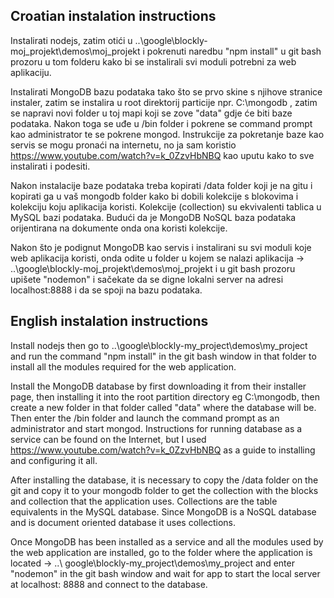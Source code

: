 ## Croatian instalation instructions
Instalirati nodejs, zatim otići u ..\google\blockly-moj_projekt\demos\moj_projekt i pokrenuti naredbu "npm install"
u git bash prozoru u tom folderu kako bi se instalirali svi moduli potrebni za web aplikaciju.

Instalirati MongoDB bazu podataka tako što se prvo skine s njihove stranice instaler, zatim se instalira u root direktorij particije npr. C:\mongodb , zatim se napravi novi folder u toj mapi koji se zove "data" gdje će biti baze podataka. Nakon toga se uđe u /bin folder i pokrene se command prompt kao administrator te se pokrene mongod. Instrukcije za pokretanje baze kao servis se mogu pronaći na internetu, no ja sam koristio https://www.youtube.com/watch?v=k_0ZzvHbNBQ kao uputu kako to sve instalirati i podesiti.

Nakon instalacije baze podataka treba kopirati /data folder koji je na gitu i kopirati ga u vaš mongodb folder kako bi dobili kolekcije s blokovima i kolekciju koju aplikacija koristi. Kolekcije (collection) su ekvivalenti tablica u MySQL bazi podataka. Budući da je MongoDB NoSQL baza podataka orijentirana na dokumente onda ona koristi kolekcije.

Nakon što je podignut MongoDB kao servis i instalirani su svi moduli koje web aplikacija koristi, onda odite u folder u kojem se nalazi aplikacija -> ..\google\blockly-moj_projekt\demos\moj_projekt i u git bash prozoru upišete "nodemon" i sačekate da se digne lokalni server na adresi localhost:8888 i da se spoji na bazu podataka.

## English instalation instructions
Install nodejs then go to ..\google\blockly-my_project\demos\my_project and run the command "npm install" in the git bash window in that folder to install all the modules required for the web application.

Install the MongoDB database by first downloading it from their installer page, then installing it into the root partition directory eg C:\mongodb, then create a new folder in that folder called "data" where the database will be. Then enter the /bin folder and launch the command prompt as an administrator and start mongod. Instructions for running database as a service can be found on the Internet, but I used https://www.youtube.com/watch?v=k_0ZzvHbNBQ as a guide to installing and configuring it all.

After installing the database, it is necessary to copy the /data folder on the git and copy it to your mongodb folder to get the collection with the blocks and collection that the application uses. Collections are the table equivalents in the MySQL database. Since MongoDB is a NoSQL database and is document oriented database it uses collections.

Once MongoDB has been installed as a service and all the modules used by the web application are installed, go to the folder where the application is located -> ..\ google\blockly-my_project\demos\my_project and enter "nodemon" in the git bash window and wait for app to start the local server at localhost: 8888 and connect to the database.

